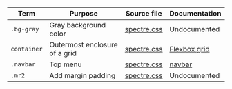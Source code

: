 
| Term | Purpose | Source file | Documentation |
| --- | --- | --- | --- |
| `.bg-gray` | Gray background color | [spectre.css](https://github.com/picturepan2/spectre/blob/master/dist/spectre.css) | Undocumented |
| `container` |Outermost enclosure of a grid| [spectre.css](https://github.com/picturepan2/spectre/blob/master/dist/spectre.css) | [Flexbox grid](https://picturepan2.github.io/spectre/layout.html#flexbox) |
| `.navbar` | Top menu |  [spectre.css](https://github.com/picturepan2/spectre/blob/master/dist/spectre.css) | [navbar](https://picturepan2.github.io/spectre/layout.html#navbar) |
| `.mr2` | Add margin padding | [spectre.css](https://github.com/picturepan2/spectre/blob/master/dist/spectre.css) | Undocumented |


<!--
| `xxx` | | [spectre.css](https://github.com/picturepan2/spectre/blob/master/dist/spectre.css) | xxx |
-->
